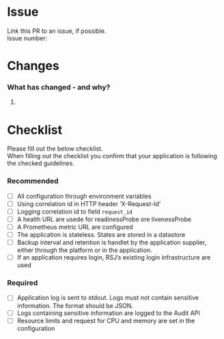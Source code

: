 # Issue
Link this PR to an issue, if possible. <br> 
Issue number: 

# Changes
### What has changed - and why?
1.

# Checklist
Please fill out the below checklist. <br>
When filling out the checklist you confirm that your application is following the checked guidelines.

### Recommended
<!-- ignore-task-list-start -->

- [ ] All configuration through environment variables
- [ ] Using correlation id in HTTP header ‘X-Request-Id’
- [ ] Logging correlation id to field ```request_id```
- [ ] A health URL are usede for readinessProbe ore livenessProbe
- [ ] A Prometheus metric URL are configured
- [ ] The application is stateless. States are stored in a datastore
- [ ] Backup interval and retention is handlet by the application supplier, either through the platform or in the application.
- [ ] If an application requires login, RSJ’s existing login infrastructure are used

<!-- ignore-task-list-end -->

### Required
- [ ] Application log is sent to stdout. Logs must not contain sensitive information. The format should be JSON.
- [ ] Logs containing sensitive information are logged to the Audit API
- [ ] Resource limits and request for CPU and memory are set in the configuration